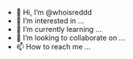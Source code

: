 - 👋 Hi, I’m @whoisreddd
- 👀 I’m interested in ...
- 🌱 I’m currently learning ...
- 💞️ I’m looking to collaborate on ...
- 📫 How to reach me ...

<!---
whoisreddd/whoisreddd is a ✨ special ✨ repository because its `README.md` (this file) appears on your GitHub profile.
You can click the Preview link to take a look at your changes.
--->
